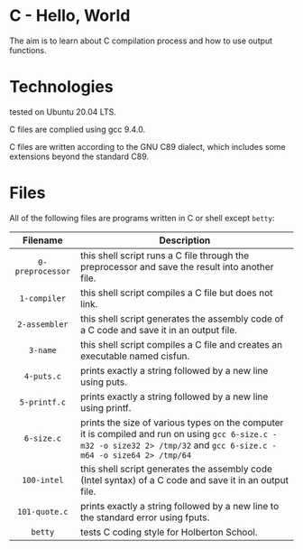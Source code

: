 # C - Hello, World

The aim is to learn about C compilation process and how to use output functions.

# Technologies

tested on Ubuntu 20.04 LTS.

C files are complied using gcc 9.4.0.

C files are written according to the GNU C89 dialect, which includes some extensions beyond the standard C89.

# Files

All of the following files are programs written in C or shell except `betty`:

| Filename         | Description
|:----------------:| -------------------------------------------------------------------------------------------------------------
| `0-preprocessor` | this shell script runs a C file through the preprocessor and save the result into another file.
| `1-compiler`     | this shell script compiles a C file but does not link.
| `2-assembler`    | this shell script generates the assembly code of a C code and save it in an output file.
| `3-name`         | this shell script compiles a C file and creates an executable named cisfun.
| `4-puts.c`       | prints exactly a string followed by a new line using puts.
| `5-printf.c`     | prints exactly a string followed by a new line using printf.
| `6-size.c`       | prints the size of various types on the computer it is compiled and run on using `gcc 6-size.c -m32 -o size32 2> /tmp/32` and `gcc 6-size.c -m64 -o size64 2> /tmp/64`
| `100-intel`      | this shell script generates the assembly code (Intel syntax) of a C code and save it in an output file.
| `101-quote.c`    | prints exactly a string followed by a new line to the standard error using fputs.
| `betty`          | tests C coding style for Holberton School.
